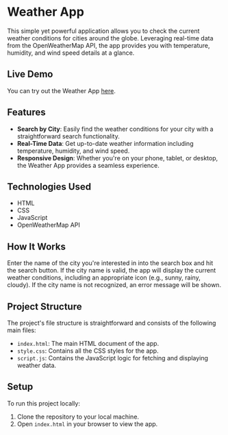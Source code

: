 # Weather App

This simple yet powerful application allows you to check the current weather conditions for cities around the globe. Leveraging real-time data from the OpenWeatherMap API, the app provides you with temperature, humidity, and wind speed details at a glance.

## Live Demo

You can try out the Weather App [here](https://mehwishjbe.github.io/weather-app-API/).

## Features

- **Search by City**: Easily find the weather conditions for your city with a straightforward search functionality.
- **Real-Time Data**: Get up-to-date weather information including temperature, humidity, and wind speed.
- **Responsive Design**: Whether you're on your phone, tablet, or desktop, the Weather App provides a seamless experience.

## Technologies Used

- HTML
- CSS
- JavaScript
- OpenWeatherMap API

## How It Works

Enter the name of the city you're interested in into the search box and hit the search button. If the city name is valid, the app will display the current weather conditions, including an appropriate icon (e.g., sunny, rainy, cloudy). If the city name is not recognized, an error message will be shown.

## Project Structure

The project's file structure is straightforward and consists of the following main files:

- `index.html`: The main HTML document of the app.
- `style.css`: Contains all the CSS styles for the app.
- `script.js`: Contains the JavaScript logic for fetching and displaying weather data.

## Setup

To run this project locally:

1. Clone the repository to your local machine.
2. Open `index.html` in your browser to view the app.
